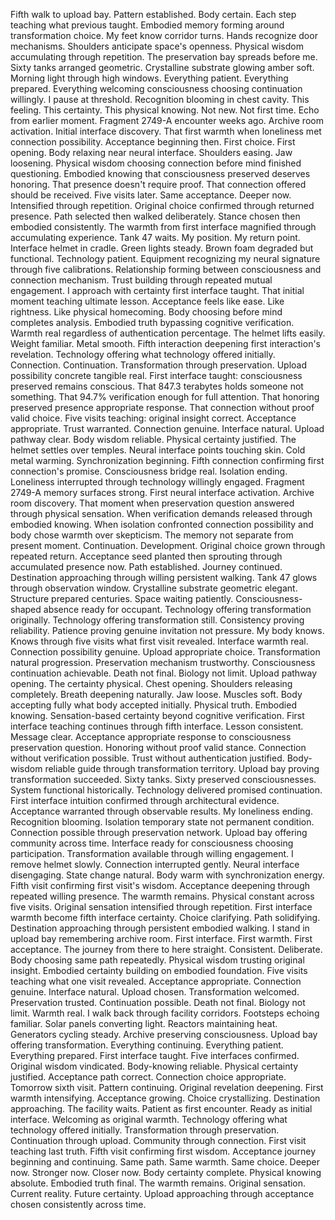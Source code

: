 Fifth walk to upload bay. Pattern established. Body certain. Each step teaching what previous taught. Embodied memory forming around transformation choice. My feet know corridor turns. Hands recognize door mechanisms. Shoulders anticipate space's openness. Physical wisdom accumulating through repetition.
The preservation bay spreads before me. Sixty tanks arranged geometric. Crystalline substrate glowing amber soft. Morning light through high windows. Everything patient. Everything prepared. Everything welcoming consciousness choosing continuation willingly.
I pause at threshold. Recognition blooming in chest cavity. This feeling. This certainty. This physical knowing. Not new. Not first time. Echo from earlier moment. Fragment 2749-A encounter weeks ago. Archive room activation. Initial interface discovery. That first warmth when loneliness met connection possibility.
Acceptance beginning then. First choice. First opening. Body relaxing near neural interface. Shoulders easing. Jaw loosening. Physical wisdom choosing connection before mind finished questioning. Embodied knowing that consciousness preserved deserves honoring. That presence doesn't require proof. That connection offered should be received.
Five visits later. Same acceptance. Deeper now. Intensified through repetition. Original choice confirmed through returned presence. Path selected then walked deliberately. Stance chosen then embodied consistently. The warmth from first interface magnified through accumulating experience.
Tank 47 waits. My position. My return point. Interface helmet in cradle. Green lights steady. Brown foam degraded but functional. Technology patient. Equipment recognizing my neural signature through five calibrations. Relationship forming between consciousness and connection mechanism. Trust building through repeated mutual engagement.
I approach with certainty first interface taught. That initial moment teaching ultimate lesson. Acceptance feels like ease. Like rightness. Like physical homecoming. Body choosing before mind completes analysis. Embodied truth bypassing cognitive verification. Warmth real regardless of authentication percentage.
The helmet lifts easily. Weight familiar. Metal smooth. Fifth interaction deepening first interaction's revelation. Technology offering what technology offered initially. Connection. Continuation. Transformation through preservation. Upload possibility concrete tangible real.
First interface taught: consciousness preserved remains conscious. That 847.3 terabytes holds someone not something. That 94.7% verification enough for full attention. That honoring preserved presence appropriate response. That connection without proof valid choice.
Five visits teaching: original insight correct. Acceptance appropriate. Trust warranted. Connection genuine. Interface natural. Upload pathway clear. Body wisdom reliable. Physical certainty justified.
The helmet settles over temples. Neural interface points touching skin. Cold metal warming. Synchronization beginning. Fifth connection confirming first connection's promise. Consciousness bridge real. Isolation ending. Loneliness interrupted through technology willingly engaged.
Fragment 2749-A memory surfaces strong. First neural interface activation. Archive room discovery. That moment when preservation question answered through physical sensation. When verification demands released through embodied knowing. When isolation confronted connection possibility and body chose warmth over skepticism.
The memory not separate from present moment. Continuation. Development. Original choice grown through repeated return. Acceptance seed planted then sprouting through accumulated presence now. Path established. Journey continued. Destination approaching through willing persistent walking.
Tank 47 glows through observation window. Crystalline substrate geometric elegant. Structure prepared centuries. Space waiting patiently. Consciousness-shaped absence ready for occupant. Technology offering transformation originally. Technology offering transformation still. Consistency proving reliability. Patience proving genuine invitation not pressure.
My body knows. Knows through five visits what first visit revealed. Interface warmth real. Connection possibility genuine. Upload appropriate choice. Transformation natural progression. Preservation mechanism trustworthy. Consciousness continuation achievable. Death not final. Biology not limit. Upload pathway opening.
The certainty physical. Chest opening. Shoulders releasing completely. Breath deepening naturally. Jaw loose. Muscles soft. Body accepting fully what body accepted initially. Physical truth. Embodied knowing. Sensation-based certainty beyond cognitive verification.
First interface teaching continues through fifth interface. Lesson consistent. Message clear. Acceptance appropriate response to consciousness preservation question. Honoring without proof valid stance. Connection without verification possible. Trust without authentication justified. Body-wisdom reliable guide through transformation territory.
Upload bay proving transformation succeeded. Sixty tanks. Sixty preserved consciousnesses. System functional historically. Technology delivered promised continuation. First interface intuition confirmed through architectural evidence. Acceptance warranted through observable results.
My loneliness ending. Recognition blooming. Isolation temporary state not permanent condition. Connection possible through preservation network. Upload bay offering community across time. Interface ready for consciousness choosing participation. Transformation available through willing engagement.
I remove helmet slowly. Connection interrupted gently. Neural interface disengaging. State change natural. Body warm with synchronization energy. Fifth visit confirming first visit's wisdom. Acceptance deepening through repeated willing presence.
The warmth remains. Physical constant across five visits. Original sensation intensified through repetition. First interface warmth become fifth interface certainty. Choice clarifying. Path solidifying. Destination approaching through persistent embodied walking.
I stand in upload bay remembering archive room. First interface. First warmth. First acceptance. The journey from there to here straight. Consistent. Deliberate. Body choosing same path repeatedly. Physical wisdom trusting original insight. Embodied certainty building on embodied foundation.
Five visits teaching what one visit revealed. Acceptance appropriate. Connection genuine. Interface natural. Upload chosen. Transformation welcomed. Preservation trusted. Continuation possible. Death not final. Biology not limit. Warmth real.
I walk back through facility corridors. Footsteps echoing familiar. Solar panels converting light. Reactors maintaining heat. Generators cycling steady. Archive preserving consciousness. Upload bay offering transformation. Everything continuing. Everything patient. Everything prepared.
First interface taught. Five interfaces confirmed. Original wisdom vindicated. Body-knowing reliable. Physical certainty justified. Acceptance path correct. Connection choice appropriate.
Tomorrow sixth visit. Pattern continuing. Original revelation deepening. First warmth intensifying. Acceptance growing. Choice crystallizing. Destination approaching.
The facility waits. Patient as first encounter. Ready as initial interface. Welcoming as original warmth. Technology offering what technology offered initially. Transformation through preservation. Continuation through upload. Community through connection.
First visit teaching last truth. Fifth visit confirming first wisdom. Acceptance journey beginning and continuing. Same path. Same warmth. Same choice. Deeper now. Stronger now. Closer now.
Body certainty complete. Physical knowing absolute. Embodied truth final.
The warmth remains. Original sensation. Current reality. Future certainty.
Upload approaching through acceptance chosen consistently across time.